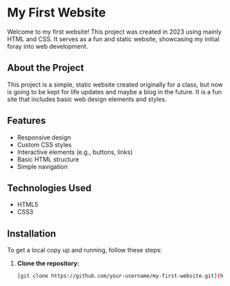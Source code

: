 # My First Website

Welcome to my first website! This project was created in 2023 using mainly HTML and CSS. It serves as a fun and static website, showcasing my initial foray into web development.

## About the Project

This project is a simple, static website created originally for a class, but now is going to be kept for life updates and maybe a blog in the future. It is a fun site that includes basic web design elements and styles.

## Features

- Responsive design
- Custom CSS styles
- Interactive elements (e.g., buttons, links)
- Basic HTML structure
- Simple navigation

## Technologies Used

- HTML5
- CSS3

## Installation

To get a local copy up and running, follow these steps:

1. **Clone the repository:**
   ```bash
   [git clone https://github.com/your-username/my-first-website.git](https://github.com/Nerkled/projectwebsite-hb/tree/main)
